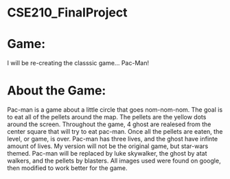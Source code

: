 # CSE210_FinalProject

# Game:

I will be re-creating the classsic game... Pac-Man!

# About the Game:

Pac-man is a game about a little circle that goes nom-nom-nom. The goal is to eat all of the pellets around the map. The pellets are the yellow dots around the screen. Throughout the game, 4 ghost are realesed from the center square that will try to eat pac-man. Once all the pellets are eaten, the level, or game, is over. Pac-man has three lives, and the ghost have infinte amount of lives. My version will not be the original game, but star-wars themed. Pac-man will be replaced by luke skywalker, the ghost by atat walkers, and the pellets by blasters. All images used were found on google, then modified to work better for the game.